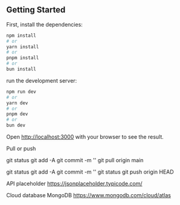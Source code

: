 ## Getting Started

First, install the dependencies:

```bash
npm install
# or
yarn install
# or
pnpm install
# or
bun install
```

run the development server:

```bash
npm run dev
# or
yarn dev
# or
pnpm dev
# or
bun dev
```

Open [http://localhost:3000](http://localhost:3000) with your browser to see the result.

Pull or push

git status
git add -A
git commit -m ''
git pull origin main


git status
git add -A
git commit -m ''
git status
git push origin HEAD

API placeholder
https://jsonplaceholder.typicode.com/

Cloud database
MongoDB
https://www.mongodb.com/cloud/atlas
